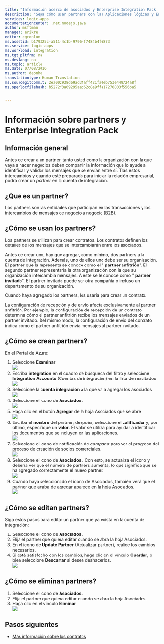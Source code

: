 ```yaml
---
title: "Información acerca de asociados y Enterprise Integration Pack | Microsoft Docs"
description: "Sepa cómo usar partners con las Aplicaciones lógicas y Enterprise Integration Pack"
services: logic-apps
documentationcenter: .net,nodejs,java
author: msftman
manager: erikre
editor: cgronlun
ms.assetid: b179325c-a511-4c1b-9796-f7484b4f6873
ms.service: logic-apps
ms.workload: integration
ms.tgt_pltfrm: na
ms.devlang: na
ms.topic: article
ms.date: 07/08/2016
ms.author: deonhe
translationtype: Human Translation
ms.sourcegitcommit: 2ea002938d69ad34aff421fa0eb753e449724a8f
ms.openlocfilehash: b5272f3a09295aac62c8e9ffa17270803f556ba5


---
```

# <a name="learn-about-partners-and-enterprise-integration-pack"></a>Información sobre partners y Enterprise Integration Pack
## <a name="overview"></a>Información general
Antes de crear a un partner, tanto usted como la organización con la que vaya a hacer negocios deben compartir la información que lo ayude a identificar y validar los mensajes que se envían entre sí. Tras estos intercambios y cuando esté preparado para iniciar la relación empresarial, podrá crear un *partner* en la cuenta de integración.

## <a name="what-is-a-partner"></a>¿Qué es un partner?
Los partners son las entidades que participan en las transacciones y los intercambios de mensajes de negocio a negocio (B2B). 

## <a name="how-are-partners-used"></a>¿Cómo se usan los partners?
Los partners se utilizan para crear contratos. Los contratos definen los detalles de los mensajes que se intercambiarán entre los asociados. 

Antes de crear uno, hay que agregar, como mínimo, dos partners a la cuenta de integración. Además, uno de ellos uno debe ser su organización. El partner que la representa se conoce como el " **partner anfitrión**". El segundo partner representaría la otra organización con la que su organización intercambia mensajes. A este se le conoce como " **partner invitado**". El partner invitado puede ser otra compañía o incluso un departamento de su organización.  

Cuando haya agregado los partners, los usaría para crear un contrato. 

La configuración de recepción y de envío afecta exclusivamente al partner anfitrión. Por ejemplo, la configuración de recepción de un contrato determina cómo el partner anfitrión recibe los mensajes enviados de un partner invitado. Del mismo modo, la configuración de envío del contrato indica cómo el partner anfitrión envía mensajes al partner invitado.

## <a name="how-to-create-a-partner"></a>¿Cómo se crean partners?
En el Portal de Azure:  

1. Seleccione **Examinar**  
   ![](./media/app-service-logic-enterprise-integration-overview/overview-1.png)    
2. Escriba **integration** en el cuadro de búsqueda del filtro y seleccione **Integration Accounts** (Cuentas de integración) en la lista de resultados     
   ![](./media/app-service-logic-enterprise-integration-overview/overview-2.png)  
3. Seleccione la **cuenta integración** a la que va a agregar los asociados  
   ![](./media/app-service-logic-enterprise-integration-overview/overview-3.png)  
4. Seleccione el icono de **Asociados** .  
   ![](./media/app-service-logic-enterprise-integration-partners/partner-1.png)  
5. Haga clic en el botón **Agregar** de la hoja Asociados que se abre  
   ![](./media/app-service-logic-enterprise-integration-partners/partner-2.png)  
6. Escriba el **nombre** del partner; después, seleccione el **calificador** y, por último, especifique un **valor**. El valor se utiliza para ayudar a identificar los documentos que se incluyen en las aplicaciones.  
   ![](./media/app-service-logic-enterprise-integration-partners/partner-3.png)  
7. Seleccione el icono de notificación de *campana* para ver el progreso del proceso de creación de socios comerciales.  
   ![](./media/app-service-logic-enterprise-integration-partners/partner-4.png)  
8. Seleccione el icono de **Asociados** . Con esto, se actualiza el icono y debería ver que el número de partners aumenta, lo que significa que se ha agregado correctamente el nuevo partner.    
   ![](./media/app-service-logic-enterprise-integration-partners/partner-5.png)  
9. Cuando haya seleccionado el icono de Asociados, también verá que el partner que acaba de agregar aparece en la hoja Asociados.    
   ![](./media/app-service-logic-enterprise-integration-partners/partner-6.png)  

## <a name="how-to-edit-a-partner"></a>¿Cómo se editan partners?
Siga estos pasos para editar un partner que ya exista en la cuenta de integración:  

1. Seleccione el icono de **Asociados** .  
2. Elija el partner que quiera editar cuando se abra la hoja Asociados.  
3. En el icono de **Update Partner** (Actualizar partner), realice los cambios necesarios.  
4. Si está satisfecho con los cambios, haga clic en el vínculo **Guardar**, o bien seleccione **Descartar** si desea deshacerlos.  
   ![](./media/app-service-logic-enterprise-integration-partners/edit-1.png)  

## <a name="how-to-delete-a-partner"></a>¿Cómo se eliminan partners?
1. Seleccione el icono de **Asociados** .  
2. Elija el partner que quiera editar cuando se abra la hoja Asociados.  
3. Haga clic en el vínculo **Eliminar**    
   ![](./media/app-service-logic-enterprise-integration-partners/delete-1.png)   

## <a name="next-steps"></a>Pasos siguientes
* [Más información sobre los contratos](app-service-logic-enterprise-integration-agreements.md "Información sobre los contratos de integración de empresas")  




<!--HONumber=Nov16_HO3-->


